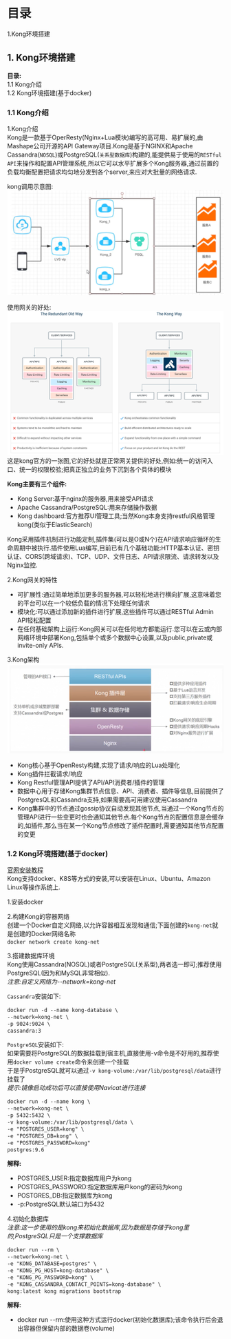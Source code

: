 # 目录  
1.Kong环境搭建  




## 1. Kong环境搭建  
**目录:**  
1.1 Kong介绍  
1.2 Kong环境搭建(基于docker)  

### 1.1 Kong介绍  
1.Kong介绍  
Kong是一款基于OperResty(Nginx+Lua模块)编写的高可用、易扩展的,由Mashape公司开源的APl Gateway项目.Kong是基于NGINX和Apache Cassandra(`NOSQL`)或PostgreSQL(`关系型数据库`)构建的,能提供易于使用的`RESTful API`来操作和配置API管理系统,所以它可以水平扩展多个Kong服务器,通过前置的负载均衡配置把请求均匀地分发到各个server,来应对大批量的网络请求.  

kong调用示意图:  
![kong](resource/kong/1.png)  

使用网关的好处:  
![使用网关的好处](resource/kong/2.png)  
这是kong官方的一张图,它的好处就是正常网关提供的好处,例如:统一的访问入口、统一的权限校验;把真正独立的业务下沉到各个具体的模块

**Kong主要有三个组件:**  
* Kong Server:基于nginx的服务器,用来接受API请求  
* Apache Cassandra/PostgreSQL:用来存储操作数据
* Kong dashboard:官方推荐UI管理工具;当然Kong本身支持restful风格管理kong(类似于ElasticSearch)

Kong采用插件机制进行功能定制,插件集(可以是O或N个)在APl请求响应循环的生命周期中被执行.插件使用Lua编写,目前已有几个基础功能:HTTP基本认证、密钥认证、CORS(跨域请求)、TCP、UDP、文件日志、API请求限流、请求转发以及Nginx监控.

2.Kong网关的特性  
* 可扩展性:通过简单地添加更多的服务器,可以轻松地进行横向扩展,这意味着您的平台可以在一个较低负载的情况下处理任何请求
* 模块化:可以通过添加新的插件进行扩展,这些插件可以通过RESTful Admin API轻松配置
* 在任何基础架构上运行:Kong网关可以在任何地方都能运行.您可以在云或内部网络环境中部署Kong,包括单个或多个数据中心设置,以及public,private或invite-only APls.

3.Kong架构  
![Kong架构](resource/kong/3.png)  

* Kong核心基于OpenResty构建,实现了请求/响应的Lua处理化
* Kong插件拦截请求/响应
* Kong Restful管理API提供了API/API消费者/插件的管理
* 数据中心用于存储Kong集群节点信息、APl、消费者、插件等信息,目前提供了PostgresQL和Cassandra支持,如果需要高可用建议使用Cassandra
* Kong集群中的节点通过gossip协议自动发现其他节点,当通过一个Kong节点的管理APl进行一些变更时也会通知其他节点.每个Kong节点的配置信息是会缓存的,如插件,那么当在某一个Kong节点修改了插件配置时,需要通知其他节点配置的变更

### 1.2 Kong环境搭建(基于docker)
[官网安装教程](https://konghq.com/install)  
Kong支持docker、K8S等方式的安装,可以安装在Linux、Ubuntu、Amazon Linux等操作系统上.  

1.安装docker  

2.构建Kong的容器网络  
创建一个Docker自定义网络,以允许容器相互发现和通信;下面创建的`kong-net`就是创建的Docker网络名称  
`docker network create kong-net`  

3.搭建数据库环境  
Kong使用Cassandra(NOSQL)或者PostgreSQL(关系型),两者选一即可;推荐使用PostgreSQL(因为和MySQL非常相似).  
*注意:自定义网络为--network=kong-net*  

`Cassandra`安装如下:
```shell
docker run -d --name kong-database \
--network=kong-net \
-p 9024:9024 \
cassandra:3
```

`PostgreSQL`安装如下:  
如果需要将PostgreSQL的数据挂载到宿主机,直接使用-v命令是不好用的,推荐使用`docker volume create`命令来创建一个挂载  
于是乎PostgreSQL就可以通过`-v kong-volume:/var/lib/postgresql/data`进行挂载了  
*提示:镜像启动成功后可以直接使用Navicat进行连接*  

```shell
docker run -d --name kong \
--network=kong-net \
-p 5432:5432 \
-v kong-volume:/var/lib/postgresql/data \ 
-e "POSTGRES_USER=kong" \
-e "POSTGRES_DB=kong" \
-e "POSTGRES_PASSWORD=kong"
postgres:9.6
```

**解释:**  
* POSTGRES_USER:指定数据库用户为kong
* POSTGRES_PASSWORD:指定数据库用户kong的密码为kong
* POSTGRES_DB:指定数据库为kong
* -p:PostgreSQL默认端口为5432

4.初始化数据库  
*注意:这一步使用的是kong来初始化数据库,因为数据是存储于kong里的,PostgreSQL只是一个支撑数据库*

```shell
docker run --rm \
--network=kong-net \
-e "KONG_DATABASE=postgres" \
-e "KONG_PG_HOST=kong-database" \
-e "KONG_PG_PASSWORD=kong" \
-e "KONG_CASSANDRA_CONTACT_POINTS=kong-database" \
kong:latest kong migrations bootstrap
```

**解释:**  
* docker run --rm:使用这种方式运行docker(初始化数据库);该命令执行后会退出容器但保留内部的数据卷(volume)  



